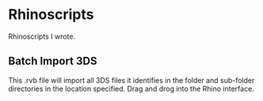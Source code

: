# Rhinoscripts
Rhinoscripts I wrote.

## Batch Import 3DS
This .rvb file will import all 3DS files it identifies in the folder and sub-folder directories in the location specified. Drag and drog into the Rhino interface.
